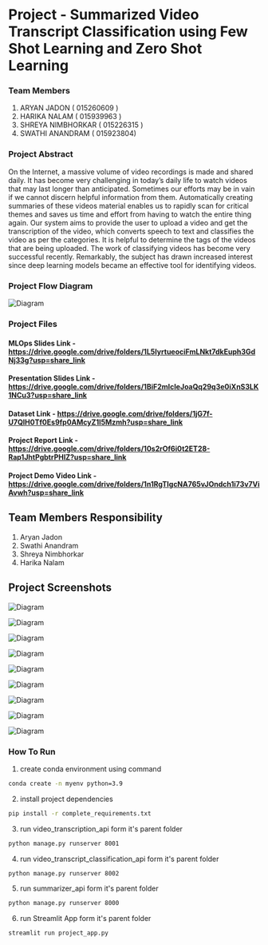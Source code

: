 # Project - Summarized Video Transcript Classification using Few Shot Learning and Zero Shot Learning

### Team Members
1. ARYAN JADON ( 015260609 ) 
2. HARIKA NALAM ( 015939963 ) 
3. SHREYA NIMBHORKAR ( 015226315 ) 
4. SWATHI ANANDRAM ( 015923804)


### Project Abstract
On the Internet, a massive volume of video recordings
is made and shared daily. It has become very challenging
in today’s daily life to watch videos that may last longer than
anticipated. Sometimes our efforts may be in vain if we cannot
discern helpful information from them. Automatically creating
summaries of these videos material enables us to rapidly scan
for critical themes and saves us time and effort from having to
watch the entire thing again. Our system aims to provide the
user to upload a video and get the transcription of the video,
which converts speech to text and classifies the video as per the
categories. It is helpful to determine the tags of the videos that are
being uploaded. The work of classifying videos has become very
successful recently. Remarkably, the subject has drawn increased
interest since deep learning models became an effective tool for
identifying videos.

### Project Flow Diagram

![Diagram](https://github.com/aryan-jadon/CMPE-297-Project/blob/main/screenshots/Diagram.png)

### Project Files

#### MLOps Slides Link - https://drive.google.com/drive/folders/1L5IyrtueociFmLNkt7dkEuph3GdNj33g?usp=share_link

#### Presentation Slides Link - https://drive.google.com/drive/folders/1BiF2mIcIeJoaQq29q3e0iXnS3LK1NCu3?usp=share_link

#### Dataset Link - https://drive.google.com/drive/folders/1jG7f-U7QlH0Tf0Es9fp0AMcyZ1I5Mzmh?usp=share_link

#### Project Report Link - https://drive.google.com/drive/folders/10s2rOf6i0t2ET28-Rap1JhtPgbtrPHlZ?usp=share_link

#### Project Demo Video Link - https://drive.google.com/drive/folders/1n1RgTIgcNA765vJOndch1i73v7ViAvwh?usp=share_link


## Team Members Responsibility
1. Aryan Jadon
2. Swathi Anandram
3. Shreya Nimbhorkar
4. Harika Nalam


## Project Screenshots

![Diagram](https://github.com/aryan-jadon/CMPE-297-Project/blob/main/screenshots/Streamlit-1.png)

![Diagram](https://github.com/aryan-jadon/CMPE-297-Project/blob/main/screenshots/Streamlit-2.png)

![Diagram](https://github.com/aryan-jadon/CMPE-297-Project/blob/main/screenshots/Streamlit-3.png)

![Diagram](https://github.com/aryan-jadon/CMPE-297-Project/blob/main/screenshots/Transcription-API.png)

![Diagram](https://github.com/aryan-jadon/CMPE-297-Project/blob/main/screenshots/XLNET-Summarizer-API.png)

![Diagram](https://github.com/aryan-jadon/CMPE-297-Project/blob/main/screenshots/Zero-Short-Summarizer-API.png)

![Diagram](https://github.com/aryan-jadon/CMPE-297-Project/blob/main/screenshots/GPT-Summarizer-API.png)

![Diagram](https://github.com/aryan-jadon/CMPE-297-Project/blob/main/screenshots/BERT-Summarizer-API.png)

![Diagram](https://github.com/aryan-jadon/CMPE-297-Project/blob/main/screenshots/Classification-API.png)

### How To Run
1. create conda environment using command 
```bash
conda create -n myenv python=3.9
```
2. install project dependencies 
```bash
pip install -r complete_requirements.txt
```
3. run video_transcription_api form it's parent folder
```bash
python manage.py runserver 8001
```
4. run video_transcript_classification_api form it's parent folder
```bash
python manage.py runserver 8002
```
5. run summarizer_api form it's parent folder
```bash
python manage.py runserver 8000
```
6. run Streamlit App form it's parent folder
```bash
streamlit run project_app.py
```
